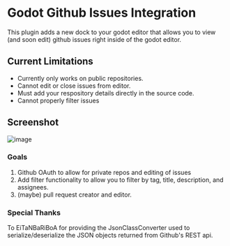 # Godot Github Issues Integration
This plugin adds a new dock to your godot editor that allows you
to view (and soon edit) github issues right inside of the godot editor.

## Current Limitations
- Currently only works on public repositories.
- Cannot edit or close issues from editor.
- Must add your respository details directly in the source code.
- Cannot properly filter issues

## Screenshot
![image](https://github.com/user-attachments/assets/aeab6c2c-32a5-4574-96dc-668acb593203)

### Goals
1. Github OAuth to allow for private repos and editing of issues
2. Add filter functionality to allow you to filter by tag, title, description, and assignees.
3. (maybe) pull request creator and editor.

### Special Thanks
To EiTaNBaRiBoA for providing the JsonClassConverter used to serialize/deserialize the JSON objects returned from Github's REST api.

